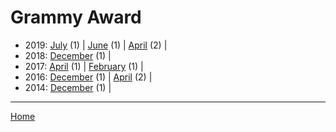 # Grammy Award

  * 2019: 
      [July](./grammy-award-2019-07.md) (1) | 
      [June](./grammy-award-2019-06.md) (1) | 
      [April](./grammy-award-2019-04.md) (2) | 
  * 2018: 
      [December](./grammy-award-2018-12.md) (1) | 
  * 2017: 
      [April](./grammy-award-2017-04.md) (1) | 
      [February](./grammy-award-2017-02.md) (1) | 
  * 2016: 
      [December](./grammy-award-2016-12.md) (1) | 
      [April](./grammy-award-2016-04.md) (2) | 
  * 2014: 
      [December](./grammy-award-2014-12.md) (1) | 

----

[Home](../)
